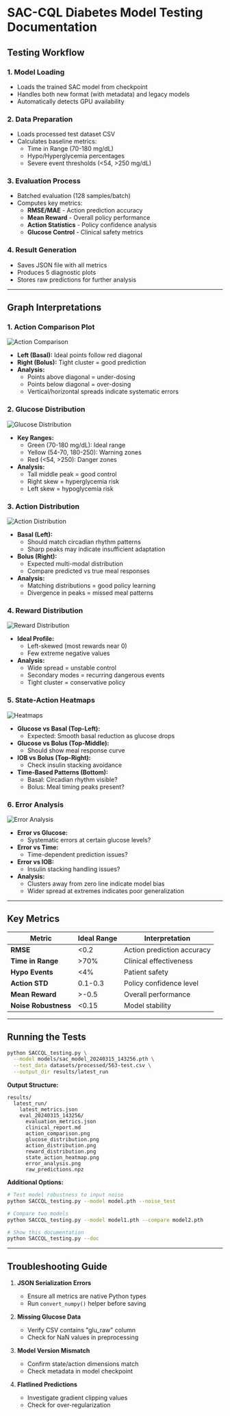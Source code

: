 # SAC-CQL Diabetes Model Testing Documentation

## Testing Workflow

### 1. Model Loading
- Loads the trained SAC model from checkpoint
- Handles both new format (with metadata) and legacy models
- Automatically detects GPU availability

### 2. Data Preparation
- Loads processed test dataset CSV
- Calculates baseline metrics:
  - Time in Range (70-180 mg/dL)
  - Hypo/Hyperglycemia percentages
  - Severe event thresholds (<54, >250 mg/dL)

### 3. Evaluation Process
- Batched evaluation (128 samples/batch)
- Computes key metrics:
  - **RMSE/MAE** - Action prediction accuracy
  - **Mean Reward** - Overall policy performance
  - **Action Statistics** - Policy confidence analysis
  - **Glucose Control** - Clinical safety metrics

### 4. Result Generation
- Saves JSON file with all metrics
- Produces 5 diagnostic plots
- Stores raw predictions for further analysis

---

## Graph Interpretations

### 1. Action Comparison Plot
![Action Comparison](action_comparison.png)
- **Left (Basal):** Ideal points follow red diagonal
- **Right (Bolus):** Tight cluster = good prediction
- **Analysis:**
  - Points above diagonal = under-dosing
  - Points below diagonal = over-dosing
  - Vertical/horizontal spreads indicate systematic errors

### 2. Glucose Distribution
![Glucose Distribution](glucose_distribution.png)
- **Key Ranges:**
  - Green (70-180 mg/dL): Ideal range
  - Yellow (54-70, 180-250): Warning zones
  - Red (<54, >250): Danger zones
- **Analysis:**
  - Tall middle peak = good control
  - Right skew = hyperglycemia risk
  - Left skew = hypoglycemia risk

### 3. Action Distribution
![Action Distribution](action_distribution.png)
- **Basal (Left):**
  - Should match circadian rhythm patterns
  - Sharp peaks may indicate insufficient adaptation
- **Bolus (Right):**
  - Expected multi-modal distribution
  - Compare predicted vs true meal responses
- **Analysis:**
  - Matching distributions = good policy learning
  - Divergence in peaks = missed meal patterns

### 4. Reward Distribution
![Reward Distribution](reward_distribution.png)
- **Ideal Profile:**
  - Left-skewed (most rewards near 0)
  - Few extreme negative values
- **Analysis:**
  - Wide spread = unstable control
  - Secondary modes = recurring dangerous events
  - Tight cluster = conservative policy

### 5. State-Action Heatmaps
![Heatmaps](state_action_heatmap.png)
- **Glucose vs Basal (Top-Left):**
  - Expected: Smooth basal reduction as glucose drops
- **Glucose vs Bolus (Top-Middle):**
  - Should show meal response curve
- **IOB vs Bolus (Top-Right):**
  - Check insulin stacking avoidance
- **Time-Based Patterns (Bottom):**
  - Basal: Circadian rhythm visible?
  - Bolus: Meal timing peaks present?

### 6. Error Analysis
![Error Analysis](error_analysis.png)
- **Error vs Glucose:**
  - Systematic errors at certain glucose levels?
- **Error vs Time:**
  - Time-dependent prediction issues?
- **Error vs IOB:**
  - Insulin stacking handling issues?
- **Analysis:**
  - Clusters away from zero line indicate model bias
  - Wider spread at extremes indicates poor generalization

---

## Key Metrics

| Metric | Ideal Range | Interpretation |
|--------|-------------|-----------------|
| **RMSE** | <0.2 | Action prediction accuracy |
| **Time in Range** | >70% | Clinical effectiveness |
| **Hypo Events** | <4% | Patient safety |
| **Action STD** | 0.1-0.3 | Policy confidence level |
| **Mean Reward** | >-0.5 | Overall performance |
| **Noise Robustness** | <0.15 | Model stability |

---

## Running the Tests

```bash
python SACCQL_testing.py \
  --model models/sac_model_20240315_143256.pth \
  --test_data datasets/processed/563-test.csv \
  --output_dir results/latest_run
```

**Output Structure:**
```
results/
  latest_run/
    latest_metrics.json
    eval_20240315_143256/
      evaluation_metrics.json
      clinical_report.md
      action_comparison.png
      glucose_distribution.png
      action_distribution.png
      reward_distribution.png
      state_action_heatmap.png
      error_analysis.png
      raw_predictions.npz
```

**Additional Options:**
```bash
# Test model robustness to input noise
python SACCQL_testing.py --model model.pth --noise_test

# Compare two models
python SACCQL_testing.py --model model1.pth --compare model2.pth

# Show this documentation
python SACCQL_testing.py --doc
```

---

## Troubleshooting Guide

1. **JSON Serialization Errors**
   - Ensure all metrics are native Python types
   - Run `convert_numpy()` helper before saving

2. **Missing Glucose Data**
   - Verify CSV contains "glu_raw" column
   - Check for NaN values in preprocessing

3. **Model Version Mismatch**
   - Confirm state/action dimensions match
   - Check metadata in model checkpoint

4. **Flatlined Predictions**
   - Investigate gradient clipping values
   - Check for over-regularization
